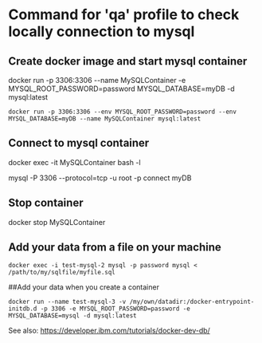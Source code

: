 # Command for 'qa' profile to check locally connection to mysql

## Create docker image and start mysql container

[comment]: <> (docker run -p 3306:3306 --name mysql -e MYSQL_ROOT_PASSWORD=password MYSQL_DATABASE=myDB -d mysql:latest)
docker run -p 3306:3306 --name MySQLContainer -e MYSQL_ROOT_PASSWORD=password MYSQL_DATABASE=myDB -d mysql:latest
```shell
docker run -p 3306:3306 --env MYSQL_ROOT_PASSWORD=password --env MYSQL_DATABASE=myDB --name MySQLContainer mysql:latest
```

## Connect to mysql container 
docker exec -it MySQLContainer bash -l  

[comment]: <> (docker exec -it mysql bash -l  )

mysql -P 3306 --protocol=tcp -u root -p
connect myDB

## Stop container
docker stop MySQLContainer

[comment]: <> (docker stop mysql)

## Add your data from a file on your machine
```shell
docker exec -i test-mysql-2 mysql -p password mysql < /path/to/my/sqlfile/myfile.sql
```
##Add your data when you create a container
```shell
docker run --name test-mysql-3 -v /my/own/datadir:/docker-entrypoint-initdb.d -p 3306 -e MYSQL_ROOT_PASSWORD=password -e MYSQL_DATABASE=mysql -d mysql:latest

```

See also:
https://developer.ibm.com/tutorials/docker-dev-db/

